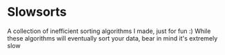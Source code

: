 # Slowsorts
A collection of inefficient sorting algorithms I made, just for fun :)
While these algorithms will eventually sort your data, bear in mind it's extremely slow
